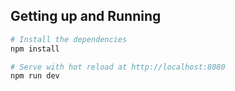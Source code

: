 ## Getting up and Running

``` bash
# Install the dependencies
npm install

# Serve with hot reload at http://localhost:8080
npm run dev